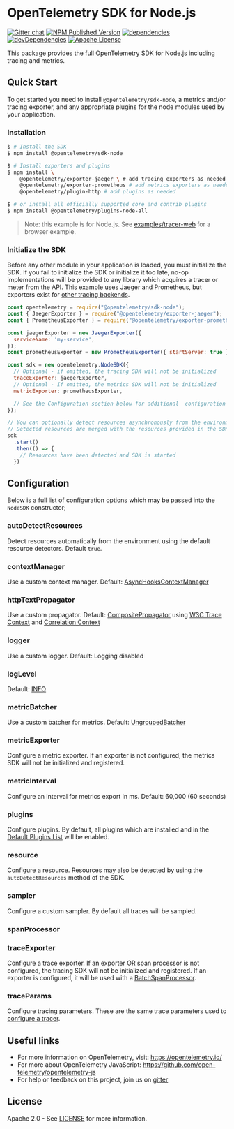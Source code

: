 # OpenTelemetry SDK for Node.js

[![Gitter chat][gitter-image]][gitter-url]
[![NPM Published Version][npm-img]][npm-url]
[![dependencies][dependencies-image]][dependencies-url]
[![devDependencies][devDependencies-image]][devDependencies-url]
[![Apache License][license-image]][license-image]

This package provides the full OpenTelemetry SDK for Node.js including tracing and metrics.

## Quick Start

To get started you need to install `@opentelemetry/sdk-node`, a metrics and/or tracing exporter, and any appropriate plugins for the node modules used by your application.

### Installation

```sh
$ # Install the SDK
$ npm install @opentelemetry/sdk-node

$ # Install exporters and plugins
$ npm install \
    @opentelemetry/exporter-jaeger \ # add tracing exporters as needed
    @opentelemetry/exporter-prometheus # add metrics exporters as needed
    @opentelemetry/plugin-http # add plugins as needed

$ # or install all officially supported core and contrib plugins
$ npm install @opentelemetry/plugins-node-all
```

> Note: this example is for Node.js. See [examples/tracer-web](https://github.com/open-telemetry/opentelemetry-js/tree/master/examples/tracer-web) for a browser example.

### Initialize the SDK

Before any other module in your application is loaded, you must initialize the SDK.
If you fail to initialize the SDK or initialize it too late, no-op implementations will be provided to any library which acquires a tracer or meter from the API.
This example uses Jaeger and Prometheus, but exporters exist for [other tracing backends][other-tracing-backends].

```javascript
const opentelemetry = require("@opentelemetry/sdk-node");
const { JaegerExporter } = require("@opentelemetry/exporter-jaeger");
const { PrometheusExporter } = require("@opentelemetry/exporter-prometheus");

const jaegerExporter = new JaegerExporter({
  serviceName: 'my-service',
});
const prometheusExporter = new PrometheusExporter({ startServer: true });

const sdk = new opentelemetry.NodeSDK({
  // Optional - if omitted, the tracing SDK will not be initialized
  traceExporter: jaegerExporter,
  // Optional - If omitted, the metrics SDK will not be initialized
  metricExporter: prometheusExporter,

  // See the Configuration section below for additional  configuration options
});

// You can optionally detect resources asynchronously from the environment.
// Detected resources are merged with the resources provided in the SDK configuration.
sdk
  .start()
  .then(() => {
    // Resources have been detected and SDK is started
  })
```

## Configuration

Below is a full list of configuration options which may be passed into the `NodeSDK` constructor;

### autoDetectResources

Detect resources automatically from the environment using the default resource detectors. Default `true`.

### contextManager

Use a custom context manager. Default: [AsyncHooksContextManager](../opentelemetry-context-async-hooks/README.md)

### httpTextPropagator

Use a custom propagator. Default: [CompositePropagator](../opentelemetry-core/src/context/propagation/composite.ts) using [W3C Trace Context](../opentelemetry-core/README.md#httptracecontext-propagator) and [Correlation Context](../opentelemetry-core/README.md#correlation-context-propagator)

### logger

Use a custom logger. Default: Logging disabled

### logLevel

Default: [INFO](../opentelemetry-core/src/common/types.ts#L19)

### metricBatcher

Use a custom batcher for metrics. Default: [UngroupedBatcher](../opentelemetry-metrics/src/export/Batcher.ts#L50)

### metricExporter

Configure a metric exporter. If an exporter is not configured, the metrics SDK will not be initialized and registered.

### metricInterval

Configure an interval for metrics export in ms. Default: 60,000 (60 seconds)

### plugins

Configure plugins. By default, all plugins which are installed and in the [Default Plugins List](../opentelemetry-node/src/config.ts#L29) will be enabled.

### resource

Configure a resource. Resources may also be detected by using the `autoDetectResources` method of the SDK.

### sampler

Configure a custom sampler. By default all traces will be sampled.

### spanProcessor

### traceExporter

Configure a trace exporter. If an exporter OR span processor is not configured, the tracing SDK will not be initialized and registered. If an exporter is configured, it will be used with a [BatchSpanProcessor](../opentelemetry-tracing/src/export/BatchSpanProcessor.ts).

### traceParams

Configure tracing parameters. These are the same trace parameters used to [configure a tracer](../opentelemetry-tracing/src/types.ts#L71).

## Useful links

- For more information on OpenTelemetry, visit: <https://opentelemetry.io/>
- For more about OpenTelemetry JavaScript: <https://github.com/open-telemetry/opentelemetry-js>
- For help or feedback on this project, join us on [gitter][gitter-url]

## License

Apache 2.0 - See [LICENSE][license-url] for more information.

[gitter-image]: https://badges.gitter.im/open-telemetry/opentelemetry-js.svg
[gitter-url]: https://gitter.im/open-telemetry/opentelemetry-node?utm_source=badge&utm_medium=badge&utm_campaign=pr-badge&utm_content=badge
[license-url]: https://github.com/open-telemetry/opentelemetry-js/blob/master/LICENSE
[license-image]: https://img.shields.io/badge/license-Apache_2.0-green.svg?style=flat
[dependencies-image]: https://david-dm.org/open-telemetry/opentelemetry-js/status.svg?path=packages/opentelemetry-sdk-node
[dependencies-url]: https://david-dm.org/open-telemetry/opentelemetry-js?path=packages%2Fopentelemetry-sdk-node
[devDependencies-image]: https://david-dm.org/open-telemetry/opentelemetry-js/dev-status.svg?path=packages/opentelemetry-sdk-node
[devDependencies-url]: https://david-dm.org/open-telemetry/opentelemetry-js?path=packages%2Fopentelemetry-sdk-node&type=dev
[npm-url]: https://www.npmjs.com/package/@opentelemetry/sdk-node
[npm-img]: https://badge.fury.io/js/%40opentelemetry%2Fsdk-node.svg

[other-tracing-backends]: https://github.com/open-telemetry/opentelemetry-js#trace-exporters
